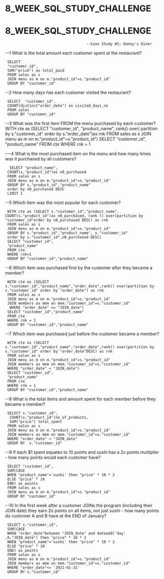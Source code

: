 # 8_WEEK_SQL_STUDY_CHALLENGE
# 8_WEEK_SQL_STUDY_CHALLENGE

                                         --Case Study #1: Danny's Diner

--1 What is the total amount each customer spent at the restaurant?

     SELECT
     "customer_id",
     SUM("price") as total_paid
     FROM sales as s
     JOIN menu as m on m."product_id"=s."product_id" 
     GROUP BY "customer_id"


--2 How many days has each customer visited the restaurant?

     SELECT  "customer_id",
     COUNT(distinct"order_date") as visited_days_no
     FROM sales
     GROUP BY "customer_id"


--3 What was the first item FROM the menu purchased by each customer?
     WITH cte  as (SELECT
     "customer_id",
     "product_name",
      rank() over( partition by  s."customer_id" order by s."order_date")as rnk 
     FROM sales as s
     JOIN menu as m on m."product_id"=s."product_id")
     SELECT "customer_id",
     "product_name"
     FROM cte 
     WHERE rnk = 1


---4 What is the most purchased item on the menu and how many times was it purchased by all customers?

      SELECT "product_name",
     COUNT(s."product_id")as n0_purchased
     FROM sales as s
     JOIN menu as m on m."product_id"=s."product_id"
     GROUP BY s."product_id","product_name"
     order by n0_purchased DESC
     LIMIT 1


--5 Which item was the most popular for each customer?

     WITH cte as (SELECT s."customer_id","product_name", COUNT(s."product_id")as n0_purchased, rank () over(partition by "customer_id"order by n0_purchased DESC) as rnk
     FROM sales as s
     JOIN menu as m on m."product_id"=s."product_id"
     GROUP BY s."product_id","product_name", s."customer_id"
     order by s."customer_id",n0_purchased DESC)
     SELECT "customer_id",
     "product_name"
     FROM cte 
     WHERE rnk=1
     GROUP BY "customer_id","product_name"


--6 Which item was purchased first by the customer after they became a member?

     WITH cte as (SELECT s."customer_id","product_name","order_date",rank() over(partition by s."customer_id" order by "order_date") as rnk
     FROM sales as s
     JOIN menu as m on m."product_id"=s."product_id"
     JOIN members as mem on mem."customer_id"=s."customer_id"
      WHERE "order_date" >= "JOIN_date")
     SELECT "customer_id","product_name"
     FROM cte 
     WHERE rnk = 1
     GROUP BY "customer_id","product_name"


--7 Which item was purchased just before the customer became a member?

     WITH cte as (SELECT s."customer_id","product_name","order_date",rank() over(partition by s."customer_id" order by "order_date"DESC) as rnk
     FROM sales as s
     JOIN menu as m on m."product_id"=s."product_id"
     JOIN members as mem on mem."customer_id"=s."customer_id"
     WHERE "order_date" < "JOIN_date")
     SELECT "customer_id",
     "product_name"
     FROM cte 
     WHERE rnk = 1
     GROUP BY "customer_id","product_name"


--8 What is the total items and amount spent for each member before they became a member?

     SELECT s."customer_id",
      COUNT(s."product_id")no_of_products,
      SUM("price") total_spent
     FROM sales as s
     JOIN menu as m on m."product_id"=s."product_id"
     JOIN members as mem on mem."customer_id"=s."customer_id"
     WHERE "order_date" < "JOIN_date"
     GROUP BY  s."customer_id"


--9 If each $1 spent equates to 10 points and sushi has a 2x points multiplier - how many points would each customer have?

     SELECT "customer_id",
     SUM(CASE
     WHEN "product_name"='sushi' then "price" * 10 * 2
     ELSE "price" * 10 
     END) as points
     FROM sales as s
     JOIN menu as m on m."product_id"=s."product_id"
     GROUP BY "customer_id"


--10 In the first week after a customer JOINs the program (including their JOIN date) they earn 2x points on all items, not just sushi - how many points do customer A and B have at the END of January?


     SELECT s."customer_id",
     SUM(CASE
     WHEN "order_date"between "JOIN_date" and dateadd('day' ,6,"JOIN_date") then "price" * 10 * 2
     WHEN "product_name"='sushi' then "price" * 10 * 2
     ELSE "price" * 10 
     END) as points
     FROM sales as s
     JOIN menu as m on m."product_id"=s."product_id"
     JOIN members as mem on mem."customer_id"=s."customer_id"
     WHERE "order_date"<= '2021-01-31'
     GROUP BY s."customer_id"
